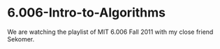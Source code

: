 # 6.006-Intro-to-Algorithms
We are watching the playlist of MIT 6.006 Fall 2011 with my close friend Sekomer.
